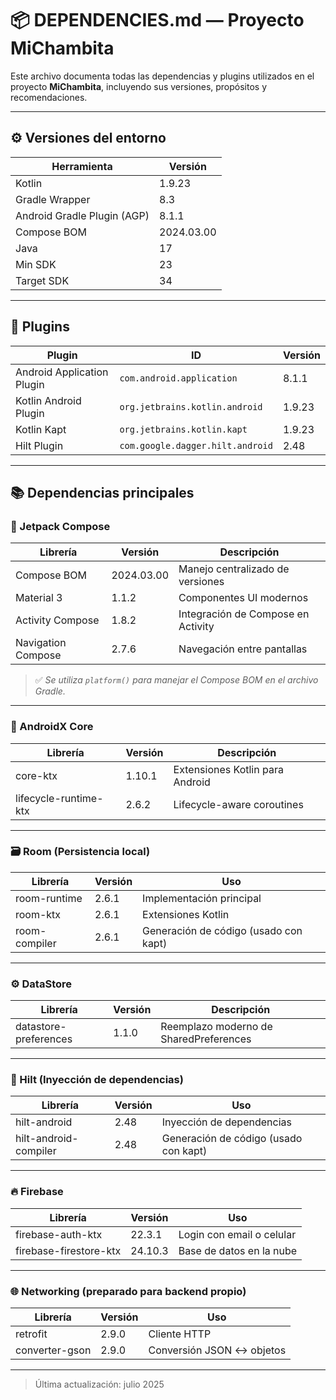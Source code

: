 # 📦 DEPENDENCIES.md — Proyecto MiChambita

Este archivo documenta todas las dependencias y plugins utilizados en el proyecto **MiChambita**, incluyendo sus versiones, propósitos y recomendaciones.

---

## ⚙️ Versiones del entorno

| Herramienta                    | Versión     |
|-------------------------------|-------------|
| Kotlin                        | 1.9.23      |
| Gradle Wrapper                | 8.3         |
| Android Gradle Plugin (AGP)   | 8.1.1       |
| Compose BOM                   | 2024.03.00  |
| Java                          | 17          |
| Min SDK                       | 23          |
| Target SDK                    | 34          |

---

## 🧩 Plugins

| Plugin                         | ID                                 | Versión   |
|--------------------------------|-------------------------------------|-----------|
| Android Application Plugin     | `com.android.application`          | 8.1.1     |
| Kotlin Android Plugin          | `org.jetbrains.kotlin.android`     | 1.9.23    |
| Kotlin Kapt                   | `org.jetbrains.kotlin.kapt`        | 1.9.23    |
| Hilt Plugin                    | `com.google.dagger.hilt.android`   | 2.48      |

---

## 📚 Dependencias principales

### 🔷 Jetpack Compose

| Librería                    | Versión       | Descripción                         |
|----------------------------|----------------|-------------------------------------|
| Compose BOM                | 2024.03.00     | Manejo centralizado de versiones   |
| Material 3                 | 1.1.2          | Componentes UI modernos             |
| Activity Compose           | 1.8.2          | Integración de Compose en Activity |
| Navigation Compose         | 2.7.6          | Navegación entre pantallas          |

> ✅ *Se utiliza `platform()` para manejar el Compose BOM en el archivo Gradle.*

---

### 🧱 AndroidX Core

| Librería                     | Versión   | Descripción                        |
|-----------------------------|-----------|------------------------------------|
| core-ktx                    | 1.10.1    | Extensiones Kotlin para Android    |
| lifecycle-runtime-ktx      | 2.6.2     | Lifecycle-aware coroutines         |

---

### 🗃️ Room (Persistencia local)

| Librería             | Versión   | Uso                             |
|----------------------|-----------|----------------------------------|
| room-runtime         | 2.6.1     | Implementación principal         |
| room-ktx             | 2.6.1     | Extensiones Kotlin               |
| room-compiler        | 2.6.1     | Generación de código (usado con kapt) |

---

### ⚙️ DataStore

| Librería              | Versión   | Descripción                   |
|-----------------------|-----------|-------------------------------|
| datastore-preferences | 1.1.0     | Reemplazo moderno de SharedPreferences |

---

### 🔐 Hilt (Inyección de dependencias)

| Librería                  | Versión   | Uso                             |
|---------------------------|-----------|----------------------------------|
| hilt-android              | 2.48      | Inyección de dependencias       |
| hilt-android-compiler     | 2.48      | Generación de código (usado con kapt) |

---

### 🔥 Firebase

| Librería                  | Versión    | Uso                           |
|---------------------------|------------|--------------------------------|
| firebase-auth-ktx         | 22.3.1     | Login con email o celular      |
| firebase-firestore-ktx    | 24.10.3    | Base de datos en la nube       |

---

### 🌐 Networking (preparado para backend propio)

| Librería         | Versión   | Uso                             |
|------------------|-----------|----------------------------------|
| retrofit         | 2.9.0     | Cliente HTTP                     |
| converter-gson   | 2.9.0     | Conversión JSON <-> objetos      |

---

> Última actualización: julio 2025